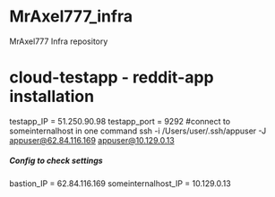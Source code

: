# MrAxel777_infra
MrAxel777 Infra repository

# cloud-testapp - reddit-app installation
testapp_IP = 51.250.90.98
testapp_port = 9292
#connect to someinternalhost in one command
ssh -i /Users/user/.ssh/appuser -J appuser@62.84.116.169 appuser@10.129.0.13


##### Config to check settings
bastion_IP = 62.84.116.169
someinternalhost_IP = 10.129.0.13
